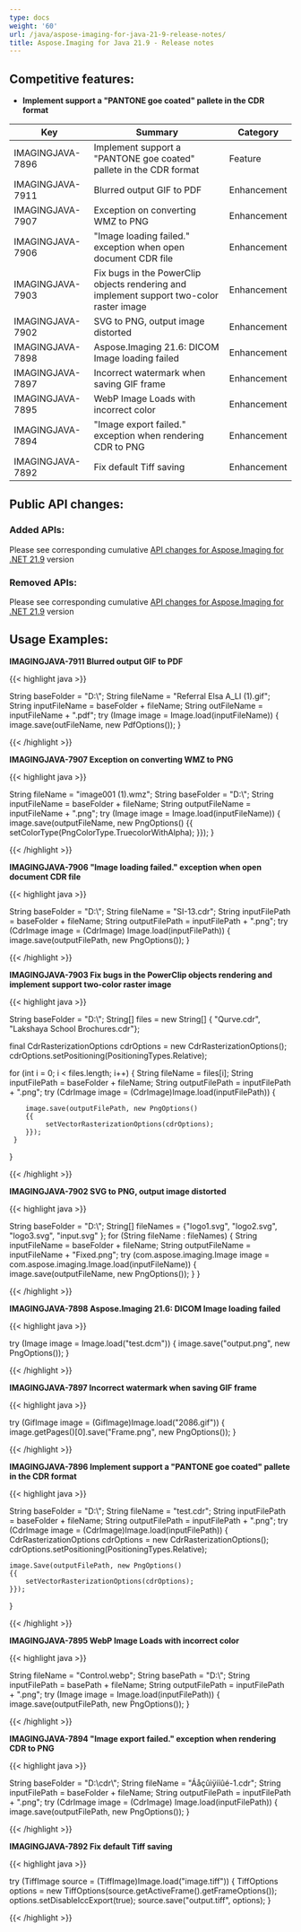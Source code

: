 ```yaml
---
type: docs
weight: '60'
url: /java/aspose-imaging-for-java-21-9-release-notes/
title: Aspose.Imaging for Java 21.9 - Release notes
---
```


## Competitive features:

- **Implement support a "PANTONE goe coated" pallete in the CDR format**

| **Key**         | **Summary**                                                                                                                                                              | **Category** |
|-----------------|--------------------------------------------------------------------------------------------------------------------------------------------------------------------------|--------------|
| IMAGINGJAVA-7896 | Implement support a "PANTONE goe coated" pallete in the CDR format                                                                                                                                  | Feature      |
| IMAGINGJAVA-7911 | Blurred output GIF to PDF                                                                                                                                  | Enhancement      |
| IMAGINGJAVA-7907 | Exception on converting WMZ to PNG                                                                                                                                  | Enhancement      |
| IMAGINGJAVA-7906 | "Image loading failed." exception when open document CDR file                                                                                                                                  | Enhancement      |
| IMAGINGJAVA-7903 | Fix bugs in the PowerClip objects rendering and implement support two-color raster image                                                                                                                                  | Enhancement      |
| IMAGINGJAVA-7902 | SVG to PNG, output image distorted                                                                                                                                  | Enhancement      |
| IMAGINGJAVA-7898 | Aspose.Imaging 21.6: DICOM Image loading failed                                                                                                                                  | Enhancement      |
| IMAGINGJAVA-7897 | Incorrect watermark when saving GIF frame                                                                                                                                  | Enhancement      |
| IMAGINGJAVA-7895 | WebP Image Loads with incorrect color                                                                                                                                  | Enhancement      |
| IMAGINGJAVA-7894 | "Image export failed." exception when rendering CDR to PNG                                                                                                                                  | Enhancement      |
| IMAGINGJAVA-7892 | Fix default Tiff saving                                                                                                                                   | Enhancement      |

## Public API changes:

### Added APIs:

Please see corresponding cumulative [API changes for Aspose.Imaging for .NET 21.9](https://docs.aspose.com/imaging/net/aspose-imaging-for-net-21-9-release-notes/) version

### Removed APIs:

Please see corresponding cumulative [API changes for Aspose.Imaging for .NET 21.9](https://docs.aspose.com/imaging/net/aspose-imaging-for-net-21-9-release-notes/) version

## Usage Examples:

**IMAGINGJAVA-7911 Blurred output GIF to PDF**

{{< highlight java >}}

String baseFolder = "D:\\";
String fileName = "Referral Elsa A_LI (1).gif";
String inputFileName = baseFolder + fileName;
String outFileName = inputFileName + ".pdf";
try (Image image = Image.load(inputFileName))
{
    image.save(outFileName, new PdfOptions());
}

{{< /highlight >}}

**IMAGINGJAVA-7907 Exception on converting WMZ to PNG**

{{< highlight java >}}

String fileName = "image001 (1).wmz";
String baseFolder = "D:\\";
String inputFileName = baseFolder + fileName;
String outputFileName = inputFileName + ".png";
try (Image image = Image.load(inputFileName))
{
    image.save(outputFileName, new PngOptions() {{ setColorType(PngColorType.TruecolorWithAlpha); }});
}

{{< /highlight >}}

**IMAGINGJAVA-7906 "Image loading failed." exception when open document CDR file**

{{< highlight java >}}

String baseFolder = "D:\\";
String fileName = "SI-13.cdr";
String inputFilePath = baseFolder + fileName;
String outputFilePath = inputFilePath + ".png";
try (CdrImage image = (CdrImage) Image.load(inputFilePath))
{
    image.save(outputFilePath, new PngOptions());
}

{{< /highlight >}}

**IMAGINGJAVA-7903 Fix bugs in the PowerClip objects rendering and implement support two-color raster image**

{{< highlight java >}}

String baseFolder = "D:\\";
String[] files = new String[] { "Qurve.cdr", "Lakshaya School Brochures.cdr"};

final CdrRasterizationOptions cdrOptions = new CdrRasterizationOptions();
cdrOptions.setPositioning(PositioningTypes.Relative);

for (int i = 0; i < files.length; i++)
{
    String fileName = files[i];
    String inputFilePath = baseFolder + fileName;
    String outputFilePath = inputFilePath + ".png";
    try (CdrImage image = (CdrImage)Image.load(inputFilePath))
    {
		
        image.save(outputFilePath, new PngOptions()
        {{
             setVectorRasterizationOptions(cdrOptions);
        }});
     }
}

{{< /highlight >}}

**IMAGINGJAVA-7902 SVG to PNG, output image distorted**

{{< highlight java >}}

String baseFolder = "D:\\";
String[] fileNames = {"logo1.svg", "logo2.svg", "logo3.svg", "input.svg" };
for (String fileName : fileNames)
{
   String inputFileName = baseFolder + fileName;
   String outputFileName = inputFileName + "Fixed.png";
   try (com.aspose.imaging.Image image = com.aspose.imaging.Image.load(inputFileName))
   {
       image.save(outputFileName, new PngOptions());
   }
}

{{< /highlight >}}

**IMAGINGJAVA-7898 Aspose.Imaging 21.6: DICOM Image loading failed**

{{< highlight java >}}

try (Image image = Image.load("test.dcm"))
{
	image.save("output.png", new PngOptions());
}

{{< /highlight >}}

**IMAGINGJAVA-7897 Incorrect watermark when saving GIF frame**

{{< highlight java >}}

try (GifImage image = (GifImage)Image.load("2086.gif"))
{
    image.getPages()[0].save("Frame.png", new PngOptions());
}

{{< /highlight >}}

**IMAGINGJAVA-7896 Implement support a "PANTONE goe coated" pallete in the CDR format**

{{< highlight java >}}

String baseFolder = "D:\\";
String fileName = "test.cdr";
String inputFilePath = baseFolder + fileName;
String outputFilePath = inputFilePath + ".png";
try (CdrImage image = (CdrImage)Image.load(inputFilePath))
{
    CdrRasterizationOptions cdrOptions = new CdrRasterizationOptions();
    cdrOptions.setPositioning(PositioningTypes.Relative);

    image.Save(outputFilePath, new PngOptions()
    {{
        setVectorRasterizationOptions(cdrOptions);
    }});
}

{{< /highlight >}}

**IMAGINGJAVA-7895 WebP Image Loads with incorrect color**

{{< highlight java >}}

String fileName = "Control.webp";
String basePath = "D:\\";
String inputFilePath = basePath + fileName;
String outputFilePath = inputFilePath + ".png";
try (Image image = Image.load(inputFilePath))
{
     image.save(outputFilePath, new PngOptions());
}

{{< /highlight >}}

**IMAGINGJAVA-7894 "Image export failed." exception when rendering CDR to PNG**

{{< highlight java >}}

String baseFolder = "D:\\cdr\\";
String fileName = "Áåçûìÿííûé-1.cdr";
String inputFilePath = baseFolder + fileName;
String outputFilePath = inputFilePath + ".png";
try (CdrImage image = (CdrImage) Image.load(inputFilePath))
{
    image.save(outputFilePath, new PngOptions());
}

{{< /highlight >}}

**IMAGINGJAVA-7892 Fix default Tiff saving**

{{< highlight java >}}

try (TiffImage source = (TiffImage)Image.load("image.tiff"))
{
	TiffOptions options = new TiffOptions(source.getActiveFrame().getFrameOptions());
	options.setDisableIccExport(true);
    source.save("output.tiff", options);
}

{{< /highlight >}}

